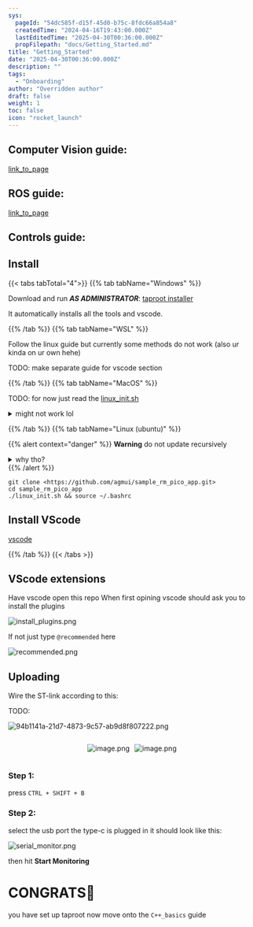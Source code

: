 ```yaml
---
sys:
  pageId: "54dc585f-d15f-45d0-b75c-8fdc66a854a8"
  createdTime: "2024-04-16T19:43:00.000Z"
  lastEditedTime: "2025-04-30T00:36:00.000Z"
  propFilepath: "docs/Getting_Started.md"
title: "Getting_Started"
date: "2025-04-30T00:36:00.000Z"
description: ""
tags:
  - "Onboarding"
author: "Overridden author"
draft: false
weight: 1
toc: false
icon: "rocket_launch"
---
```


## Computer Vision guide:

[link_to_page](86d45bc0-388b-4d26-8848-44f255f73d0e)

## ROS guide:

[link_to_page](3c76c1de-ec8f-46d6-8b0a-294005edc2d5)

## Controls guide:

## Install

{{< tabs tabTotal="4">}}
{{% tab tabName="Windows" %}}

Download and run _**AS ADMINISTRATOR**_: [taproot installer](https://github.com/Thornbots/TeachingFreshies/releases/tag/1.0)

It automatically installs all the tools and vscode.

{{% /tab %}}
{{% tab tabName="WSL" %}}

Follow the linux guide but currently some methods do not work (also ur kinda on ur own hehe)

TODO: make separate guide for vscode section

{{% /tab %}}
{{% tab tabName="MacOS" %}}

TODO: for now just read the [linux_init.sh](https://github.com/agmui/sample_rm_pico_app/blob/main/linux_init.sh)

<details>
<summary>might not work lol</summary>

`brew install libusb pkg-config`

Next install: [vscode](https://code.visualstudio.com/Download)

</details>

{{% /tab %}}
{{% tab tabName="Linux (ubuntu)" %}}

{{% alert context="danger" %}}
**Warning** do not update recursively
<details>
<summary>why tho?</summary>
There are some submodules that may go on for a while (like tinyusb) and I highly
recommend you don't need to get them.
If you want to see what submodules I update just look in `linux_init.sh`
</details>
{{% /alert %}}

```shell
git clone <https://github.com/agmui/sample_rm_pico_app.git>
cd sample_rm_pico_app
./linux_init.sh && source ~/.bashrc
```

## Install VScode

[vscode](https://code.visualstudio.com/Download)

{{% /tab %}}
{{< /tabs >}}

## VScode extensions

Have vscode open this repo
When first opining vscode should ask you to install the plugins

![install_plugins.png](https://prod-files-secure.s3.us-west-2.amazonaws.com/d518164a-d88e-44d1-a4ee-3adb3bd8bce0/89bd30f0-1825-4e77-867b-0a41ce370880/install_plugins.png?X-Amz-Algorithm=AWS4-HMAC-SHA256&X-Amz-Content-Sha256=UNSIGNED-PAYLOAD&X-Amz-Credential=ASIAZI2LB466TWVBBUIL%2F20250527%2Fus-west-2%2Fs3%2Faws4_request&X-Amz-Date=20250527T070919Z&X-Amz-Expires=3600&X-Amz-Security-Token=IQoJb3JpZ2luX2VjEI%2F%2F%2F%2F%2F%2F%2F%2F%2F%2F%2FwEaCXVzLXdlc3QtMiJGMEQCIEwdk560VPKyOuyjVCVnxL5DIv7eFR%2BXV76zEVEat8GYAiBJY%2Fn9VL9j0QxA%2FlQGkYAKgu1oRCjwxR7yXuWs7gA5Yir%2FAwhXEAAaDDYzNzQyMzE4MzgwNSIMVJ52ADlzwMtevFe3KtwD1EYq24M9%2BLMfkCHM%2Bn1BzD04%2BK1vUjKBpTPxV90Q%2FcWksLWW%2BdWoaDDFi9uP5%2BH2v45f3rTqjHJe4XpU2BCTEhwW6Cdw1f7ZsKn%2FU94%2F2b1sh4%2BMDO50DDojoVmpY1UBuLytyZyJwP6DkdgnpGDJy%2F6t%2F06%2BDrGjDn2lXywNsViDkk9E4gqGNXzVtsrFxKPeJ2BZkCKpvkO7TF1vVTDsJxMFJ6LXn5DJE7JoqazzR6dG8kzt29ULjrK%2B8z0r9bIriKGfjtgAQejw%2BVg7zoywBc4cpAaBhaOJupVCuxVhSK9Y7GtHmy9qOKCgr6tPwroL7bR83TgGr6E3P2QUtqTLfirteJZnzod6e0xtEsfAjukYU4wHQ3YqjPX%2FpVftgYDjlbgZrQp5mJzDlsgfmA5K8zViBWrEZQnss2DAOui7DBTGCN3N1nX0Ctg%2FqyWAsbFnrQX2%2FXVf%2BWCvFfOj8W%2BqhFbQI7l725xcyU0bF9a5fZ%2Fp68lJ2cL7ny5OtWlZ63ZpRJT6YtfqMaNt7fEIb9afVqL3jWkxexe2f%2BmkJHJk1Ablq7Xt6VUvc%2BIckh4QZU1WAAl2rvyjmvnuM5nqx3ka%2BwpaLPGZcUdFypOJBS%2FnCxYE%2Fs6qg4TuJDS2WS4wp7TVwQY6pgFxp9lndHmKjnvFfrFTCtpsTxaus6%2By%2FyfOm5d3sNk7Ifl%2FgBUI7M70eJTmZZ3vooCsBPYLqgu%2BFATsTJSWHcr%2Bg7ieiIBjz%2Fi3gycjiyrnoggHR09sZLm4ZoPY8cWTrutqbX7dOw2YGOfKu%2FVZAys7k%2ByM%2BCgYfGas5W056lPRP6tp2AGSNnjvMzmsY0Wcna3Xr64G1rogUFmzN2QHqr%2FEZlwgppUo&X-Amz-Signature=0b6f8faff9bad5be7d1758f3da52dfbc4231fd90632e14358448efbe640fca6d&X-Amz-SignedHeaders=host&x-id=GetObject)

If not just type `@recommended` here  

![recommended.png](https://prod-files-secure.s3.us-west-2.amazonaws.com/d518164a-d88e-44d1-a4ee-3adb3bd8bce0/61e661e9-5d85-4dfc-be0d-8d2097a5e793/recommended.png?X-Amz-Algorithm=AWS4-HMAC-SHA256&X-Amz-Content-Sha256=UNSIGNED-PAYLOAD&X-Amz-Credential=ASIAZI2LB466TWVBBUIL%2F20250527%2Fus-west-2%2Fs3%2Faws4_request&X-Amz-Date=20250527T070919Z&X-Amz-Expires=3600&X-Amz-Security-Token=IQoJb3JpZ2luX2VjEI%2F%2F%2F%2F%2F%2F%2F%2F%2F%2F%2FwEaCXVzLXdlc3QtMiJGMEQCIEwdk560VPKyOuyjVCVnxL5DIv7eFR%2BXV76zEVEat8GYAiBJY%2Fn9VL9j0QxA%2FlQGkYAKgu1oRCjwxR7yXuWs7gA5Yir%2FAwhXEAAaDDYzNzQyMzE4MzgwNSIMVJ52ADlzwMtevFe3KtwD1EYq24M9%2BLMfkCHM%2Bn1BzD04%2BK1vUjKBpTPxV90Q%2FcWksLWW%2BdWoaDDFi9uP5%2BH2v45f3rTqjHJe4XpU2BCTEhwW6Cdw1f7ZsKn%2FU94%2F2b1sh4%2BMDO50DDojoVmpY1UBuLytyZyJwP6DkdgnpGDJy%2F6t%2F06%2BDrGjDn2lXywNsViDkk9E4gqGNXzVtsrFxKPeJ2BZkCKpvkO7TF1vVTDsJxMFJ6LXn5DJE7JoqazzR6dG8kzt29ULjrK%2B8z0r9bIriKGfjtgAQejw%2BVg7zoywBc4cpAaBhaOJupVCuxVhSK9Y7GtHmy9qOKCgr6tPwroL7bR83TgGr6E3P2QUtqTLfirteJZnzod6e0xtEsfAjukYU4wHQ3YqjPX%2FpVftgYDjlbgZrQp5mJzDlsgfmA5K8zViBWrEZQnss2DAOui7DBTGCN3N1nX0Ctg%2FqyWAsbFnrQX2%2FXVf%2BWCvFfOj8W%2BqhFbQI7l725xcyU0bF9a5fZ%2Fp68lJ2cL7ny5OtWlZ63ZpRJT6YtfqMaNt7fEIb9afVqL3jWkxexe2f%2BmkJHJk1Ablq7Xt6VUvc%2BIckh4QZU1WAAl2rvyjmvnuM5nqx3ka%2BwpaLPGZcUdFypOJBS%2FnCxYE%2Fs6qg4TuJDS2WS4wp7TVwQY6pgFxp9lndHmKjnvFfrFTCtpsTxaus6%2By%2FyfOm5d3sNk7Ifl%2FgBUI7M70eJTmZZ3vooCsBPYLqgu%2BFATsTJSWHcr%2Bg7ieiIBjz%2Fi3gycjiyrnoggHR09sZLm4ZoPY8cWTrutqbX7dOw2YGOfKu%2FVZAys7k%2ByM%2BCgYfGas5W056lPRP6tp2AGSNnjvMzmsY0Wcna3Xr64G1rogUFmzN2QHqr%2FEZlwgppUo&X-Amz-Signature=bb63ece8a5145ae43761e37b3523e2918576d146382b846e3db8695000183853&X-Amz-SignedHeaders=host&x-id=GetObject)

## Uploading

Wire the ST-link according to this:

TODO:

![94b1141a-21d7-4873-9c57-ab9d8f807222.png](https://prod-files-secure.s3.us-west-2.amazonaws.com/d518164a-d88e-44d1-a4ee-3adb3bd8bce0/e5fad17d-ab82-4300-9f4c-505ab4b1202c/94b1141a-21d7-4873-9c57-ab9d8f807222.png?X-Amz-Algorithm=AWS4-HMAC-SHA256&X-Amz-Content-Sha256=UNSIGNED-PAYLOAD&X-Amz-Credential=ASIAZI2LB466TWVBBUIL%2F20250527%2Fus-west-2%2Fs3%2Faws4_request&X-Amz-Date=20250527T070919Z&X-Amz-Expires=3600&X-Amz-Security-Token=IQoJb3JpZ2luX2VjEI%2F%2F%2F%2F%2F%2F%2F%2F%2F%2F%2FwEaCXVzLXdlc3QtMiJGMEQCIEwdk560VPKyOuyjVCVnxL5DIv7eFR%2BXV76zEVEat8GYAiBJY%2Fn9VL9j0QxA%2FlQGkYAKgu1oRCjwxR7yXuWs7gA5Yir%2FAwhXEAAaDDYzNzQyMzE4MzgwNSIMVJ52ADlzwMtevFe3KtwD1EYq24M9%2BLMfkCHM%2Bn1BzD04%2BK1vUjKBpTPxV90Q%2FcWksLWW%2BdWoaDDFi9uP5%2BH2v45f3rTqjHJe4XpU2BCTEhwW6Cdw1f7ZsKn%2FU94%2F2b1sh4%2BMDO50DDojoVmpY1UBuLytyZyJwP6DkdgnpGDJy%2F6t%2F06%2BDrGjDn2lXywNsViDkk9E4gqGNXzVtsrFxKPeJ2BZkCKpvkO7TF1vVTDsJxMFJ6LXn5DJE7JoqazzR6dG8kzt29ULjrK%2B8z0r9bIriKGfjtgAQejw%2BVg7zoywBc4cpAaBhaOJupVCuxVhSK9Y7GtHmy9qOKCgr6tPwroL7bR83TgGr6E3P2QUtqTLfirteJZnzod6e0xtEsfAjukYU4wHQ3YqjPX%2FpVftgYDjlbgZrQp5mJzDlsgfmA5K8zViBWrEZQnss2DAOui7DBTGCN3N1nX0Ctg%2FqyWAsbFnrQX2%2FXVf%2BWCvFfOj8W%2BqhFbQI7l725xcyU0bF9a5fZ%2Fp68lJ2cL7ny5OtWlZ63ZpRJT6YtfqMaNt7fEIb9afVqL3jWkxexe2f%2BmkJHJk1Ablq7Xt6VUvc%2BIckh4QZU1WAAl2rvyjmvnuM5nqx3ka%2BwpaLPGZcUdFypOJBS%2FnCxYE%2Fs6qg4TuJDS2WS4wp7TVwQY6pgFxp9lndHmKjnvFfrFTCtpsTxaus6%2By%2FyfOm5d3sNk7Ifl%2FgBUI7M70eJTmZZ3vooCsBPYLqgu%2BFATsTJSWHcr%2Bg7ieiIBjz%2Fi3gycjiyrnoggHR09sZLm4ZoPY8cWTrutqbX7dOw2YGOfKu%2FVZAys7k%2ByM%2BCgYfGas5W056lPRP6tp2AGSNnjvMzmsY0Wcna3Xr64G1rogUFmzN2QHqr%2FEZlwgppUo&X-Amz-Signature=1e2b4b4328725de0d7cb5bc9d66ace03cad358dd5bb06e80ff5a7245ae7fc576&X-Amz-SignedHeaders=host&x-id=GetObject)

<div style="display: flex;flex-direction: row; column-gap:10px; max-width: 630px;justify-content: center;">
<div>

![image.png](https://prod-files-secure.s3.us-west-2.amazonaws.com/d518164a-d88e-44d1-a4ee-3adb3bd8bce0/210ecb78-1116-4d7b-b9b7-2292f66fa2c2/image.png?X-Amz-Algorithm=AWS4-HMAC-SHA256&X-Amz-Content-Sha256=UNSIGNED-PAYLOAD&X-Amz-Credential=ASIAZI2LB466QP5HBYRN%2F20250527%2Fus-west-2%2Fs3%2Faws4_request&X-Amz-Date=20250527T070925Z&X-Amz-Expires=3600&X-Amz-Security-Token=IQoJb3JpZ2luX2VjEI%2F%2F%2F%2F%2F%2F%2F%2F%2F%2F%2FwEaCXVzLXdlc3QtMiJGMEQCIBJojhGJia7XSjLCCBPk86BMYiAavmZ5WROzJR6COtsNAiAxqkRW3o4eH3ZCTatTEhSYMY2E6X1Yb5I673caFikNxyr%2FAwhXEAAaDDYzNzQyMzE4MzgwNSIMUPr4bhU3C04g%2BYmSKtwDA2jYGJTAqelpOS4t1lUrQHWZhdpUg50%2FdBSRezKwXcRPRhVanMQvZVs7xUDWUtMN3PDu9y61akoZvLMsxZLSc93Ugzgoyrs9YZSl9WD1PtK1x79TnGKkn9EALn8O2DUJxHfj4FzTpQ7xLP%2FsCte4POCXm7nWTv8x1hZaF4StzpP5DL3KyuMju9RAKXrUwnSqMK6ySwgBkc2fAL8KjqxZaKccCm%2FaWj2tFmIl3CmVGPdPorfsyrtzTA0gyuvWBuQH4IUBGNKvgCWk9lQiaaaneotujKu%2Fc28d4ACN9eYqqwHNdPgQn3lo61Zscc5I4bSMP4FGeaneohuI%2FaHo%2BYgDtZLYXURMTidGSU%2Bphe3vKMB%2BrruIaHoveHhYVI%2F8A%2B8efodxEkEaqfdW2JfDRK9bUdf6NdNpRDkKLotK0gcXVIG%2FIWr48tWaH1YaNMC9sY%2BAWm5j3gE6T4Yp8lVoVdb4wSL8Xqte9qygEEKVItYa7I07Dt%2BZzadabTbR5oHIzk9INWF7dEYvr0xUFx5qT9eo%2BhtqXcYCEBr4l86QfD%2FyMBwb6nxCr8uqpTuFWKa5j01a5Bu6pM4n6o6Xy%2FPymX1%2FgA%2B48zaT8mVOmExY6WBZP9HqEepOGE1VChThRCcwnbTVwQY6pgEFWJLWO2gOw%2FFvhHPO3G84fiSeo5dF5iZrXlL9IlAZRiT1U3Iup5rCu%2FrajTtPOZbJUHBoFVz3B6wQLWxkVMZD%2BtlwqmCMF1ttrkbOo4PaaaLzxESMy7icvUjkm7q0dozgdCBVmiRsVNCVgGV6bNyIO9nNcBDOtranR4POlxuKdBpXUyekvjjeE%2B7T25akkTW4HmCXM%2FwfFqehCy4Bu9GY0XZVSrQc&X-Amz-Signature=64beebf3e701dbc295725b9eb0770cdacb3fa5fddc22e067c4c7773b5ab48993&X-Amz-SignedHeaders=host&x-id=GetObject)

</div>
<div>

![image.png](https://prod-files-secure.s3.us-west-2.amazonaws.com/d518164a-d88e-44d1-a4ee-3adb3bd8bce0/33a0fd0f-8ca6-4a86-8e09-26e95ded1fff/image.png?X-Amz-Algorithm=AWS4-HMAC-SHA256&X-Amz-Content-Sha256=UNSIGNED-PAYLOAD&X-Amz-Credential=ASIAZI2LB466TSEVGCQL%2F20250527%2Fus-west-2%2Fs3%2Faws4_request&X-Amz-Date=20250527T070925Z&X-Amz-Expires=3600&X-Amz-Security-Token=IQoJb3JpZ2luX2VjEI%2F%2F%2F%2F%2F%2F%2F%2F%2F%2F%2FwEaCXVzLXdlc3QtMiJHMEUCIQCOODLhOncdPIgYSPvzAtYi%2F1K9ZurQlC1HYzUJ9foAywIgapXEgu%2Bavqw%2BUxIPIYZHPyvIdw3DyMeP1EcyxcSj0y4q%2FwMIVxAAGgw2Mzc0MjMxODM4MDUiDOIX%2BP1yTTblxA%2F6uyrcA60K%2BLpCi8%2Bpq3FCwp5kc0bHHx8%2BFF9ILh%2BXh5Mm3OJ7r7QxDC1OTpoWrvAT%2FzJWNwufU%2BKkcvtNfKC9b%2FYLVJ01YANsYO1HcXndCrO1ocDMDqDE4CGCLdekGu0E7BmbIe8%2FanvVx71zFBw2DccRnt%2BR%2BbgvltFfrs5gKsEusKlzRdsNs2KpiN6BPaZjgQwwuHzjqoTRDl3xkWrCj0nSgCgWVKr3RjYEDbuK6fAU1VIDpjjl%2FfhVB0K9n6anfXBL%2BfFwZ4BcklDiSW6tjdXQfVBYwSyRoEFoQtHx8Ui%2BSNBvF2cGj9Q4C7W%2BdktAkbs5zD1gAR%2BsAg2%2FrHmi4WlVOlG11%2BV5tYqSnPNPmGtG1FyfJbw3HgVzhqIFfWCTmN1FFaF1QVzO%2BpxFnRJ0%2BC2j2oXgo%2FR0Khx7veWhtv%2BWsVt4dOgpMLxaxYdsYdlBKhOeyvLSp8%2Bd%2FNgVsBTr4WJi%2Fu%2BvCg6UFi8Zzog3S%2FriruDhRe9rF28uHlTAgwRMg%2BxNeRBXjAg587Pu8nEYy9HtGr%2BcVbUMk%2BLGFxIRzWAo5XWrSErneMzXWcpthNvp6kXSYUBWiDzTbuCjEMOxEGnsrSyNL8Cd2lyZqSBKsgXaEuyDxrEEQa%2FPwv39A%2BAUMJ601cEGOqUBphA8TaT21W%2BLgS7Kn49rI4%2BTQ9pRWyMijkw92sDjXh4LF%2BvFD4CDLtFrfTzbb6HTZoCOylJGUU6s8jZx6VIBCQyKne%2BgqoxdkU3Zcnk2Xkl52oYL43t7tR59c4ETmHmjYsyjXehJbS%2BzC7XqPjXk9h0lbK5vtQ7rV8wyPmRMHd4UkyofQHTcyTXsaE1hL9BBKcaIdHIFoWNhFAMz%2FUhHPR6mYQ6J&X-Amz-Signature=fe9f3ad189c60be26e9ee58536ae1303b6787480456afe5c4d252ec59d4c58cd&X-Amz-SignedHeaders=host&x-id=GetObject)

</div>
</div>

### Step 1:

press `CTRL + SHIFT + B`

### Step 2:

select the usb port the type-c is plugged in it should look like this:

![serial_monitor.png](https://prod-files-secure.s3.us-west-2.amazonaws.com/d518164a-d88e-44d1-a4ee-3adb3bd8bce0/f03f4774-05d4-4393-b6a0-d5efb6d315ab/serial_monitor.png?X-Amz-Algorithm=AWS4-HMAC-SHA256&X-Amz-Content-Sha256=UNSIGNED-PAYLOAD&X-Amz-Credential=ASIAZI2LB466TWVBBUIL%2F20250527%2Fus-west-2%2Fs3%2Faws4_request&X-Amz-Date=20250527T070919Z&X-Amz-Expires=3600&X-Amz-Security-Token=IQoJb3JpZ2luX2VjEI%2F%2F%2F%2F%2F%2F%2F%2F%2F%2F%2FwEaCXVzLXdlc3QtMiJGMEQCIEwdk560VPKyOuyjVCVnxL5DIv7eFR%2BXV76zEVEat8GYAiBJY%2Fn9VL9j0QxA%2FlQGkYAKgu1oRCjwxR7yXuWs7gA5Yir%2FAwhXEAAaDDYzNzQyMzE4MzgwNSIMVJ52ADlzwMtevFe3KtwD1EYq24M9%2BLMfkCHM%2Bn1BzD04%2BK1vUjKBpTPxV90Q%2FcWksLWW%2BdWoaDDFi9uP5%2BH2v45f3rTqjHJe4XpU2BCTEhwW6Cdw1f7ZsKn%2FU94%2F2b1sh4%2BMDO50DDojoVmpY1UBuLytyZyJwP6DkdgnpGDJy%2F6t%2F06%2BDrGjDn2lXywNsViDkk9E4gqGNXzVtsrFxKPeJ2BZkCKpvkO7TF1vVTDsJxMFJ6LXn5DJE7JoqazzR6dG8kzt29ULjrK%2B8z0r9bIriKGfjtgAQejw%2BVg7zoywBc4cpAaBhaOJupVCuxVhSK9Y7GtHmy9qOKCgr6tPwroL7bR83TgGr6E3P2QUtqTLfirteJZnzod6e0xtEsfAjukYU4wHQ3YqjPX%2FpVftgYDjlbgZrQp5mJzDlsgfmA5K8zViBWrEZQnss2DAOui7DBTGCN3N1nX0Ctg%2FqyWAsbFnrQX2%2FXVf%2BWCvFfOj8W%2BqhFbQI7l725xcyU0bF9a5fZ%2Fp68lJ2cL7ny5OtWlZ63ZpRJT6YtfqMaNt7fEIb9afVqL3jWkxexe2f%2BmkJHJk1Ablq7Xt6VUvc%2BIckh4QZU1WAAl2rvyjmvnuM5nqx3ka%2BwpaLPGZcUdFypOJBS%2FnCxYE%2Fs6qg4TuJDS2WS4wp7TVwQY6pgFxp9lndHmKjnvFfrFTCtpsTxaus6%2By%2FyfOm5d3sNk7Ifl%2FgBUI7M70eJTmZZ3vooCsBPYLqgu%2BFATsTJSWHcr%2Bg7ieiIBjz%2Fi3gycjiyrnoggHR09sZLm4ZoPY8cWTrutqbX7dOw2YGOfKu%2FVZAys7k%2ByM%2BCgYfGas5W056lPRP6tp2AGSNnjvMzmsY0Wcna3Xr64G1rogUFmzN2QHqr%2FEZlwgppUo&X-Amz-Signature=8af92646ad5401a705b561cd7db854eb2b486d49a09c2d5c892be9d98ef3c07a&X-Amz-SignedHeaders=host&x-id=GetObject)

then hit **Start Monitoring**

# CONGRATS🎉

you have set up taproot now move onto the `C++_basics` guide
